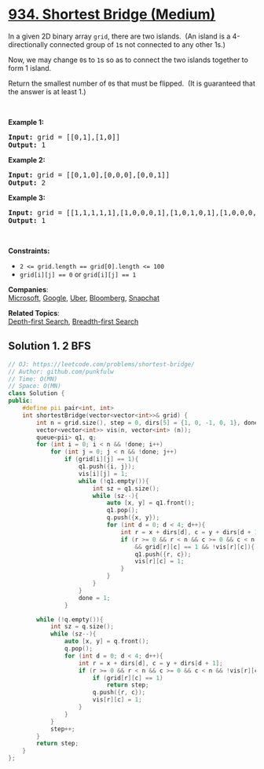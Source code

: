 # [934. Shortest Bridge (Medium)](https://leetcode.com/problems/shortest-bridge/)

<p>In a given 2D binary array <code>grid</code>, there are two islands.&nbsp; (An island is a 4-directionally connected group of&nbsp;<code>1</code>s not connected to any other 1s.)</p>

<p>Now, we may change <code>0</code>s to <code>1</code>s so as to connect the two islands together to form 1 island.</p>

<p>Return the smallest number of <code>0</code>s that must be flipped.&nbsp; (It is guaranteed that the answer is at least 1.)</p>

<p>&nbsp;</p>
<p><strong>Example 1:</strong></p>

<pre><strong>Input:</strong> grid = [[0,1],[1,0]]
<strong>Output:</strong> 1
</pre>

<p><strong>Example 2:</strong></p>

<pre><strong>Input:</strong> grid = [[0,1,0],[0,0,0],[0,0,1]]
<strong>Output:</strong> 2
</pre>

<p><strong>Example 3:</strong></p>

<pre><strong>Input:</strong> grid = [[1,1,1,1,1],[1,0,0,0,1],[1,0,1,0,1],[1,0,0,0,1],[1,1,1,1,1]]
<strong>Output:</strong> 1
</pre>

<p>&nbsp;</p>
<p><strong>Constraints:</strong></p>

<ul>
	<li><code>2 &lt;= grid.length == grid[0].length &lt;= 100</code></li>
	<li><code>grid[i][j] == 0</code> or <code>grid[i][j] == 1</code></li>
</ul>


**Companies**:  
[Microsoft](https://leetcode.com/company/microsoft), [Google](https://leetcode.com/company/google), [Uber](https://leetcode.com/company/uber), [Bloomberg](https://leetcode.com/company/bloomberg), [Snapchat](https://leetcode.com/company/snapchat)

**Related Topics**:  
[Depth-first Search](https://leetcode.com/tag/depth-first-search/), [Breadth-first Search](https://leetcode.com/tag/breadth-first-search/)

## Solution 1. 2 BFS

```cpp
// OJ: https://leetcode.com/problems/shortest-bridge/
// Author: github.com/punkfulw
// Time: O(MN)
// Space: O(MN)
class Solution {
public:
    #define pii pair<int, int>
    int shortestBridge(vector<vector<int>>& grid) {
        int n = grid.size(), step = 0, dirs[5] = {1, 0, -1, 0, 1}, done = 0;
        vector<vector<int>> vis(n, vector<int> (n));
        queue<pii> q1, q;
        for (int i = 0; i < n && !done; i++)
            for (int j = 0; j < n && !done; j++)
                if (grid[i][j] == 1){
                    q1.push({i, j});
                    vis[i][j] = 1;
                    while (!q1.empty()){
                        int sz = q1.size();
                        while (sz--){
                            auto [x, y] = q1.front();
                            q1.pop();
                            q.push({x, y});
                            for (int d = 0; d < 4; d++){
                                int r = x + dirs[d], c = y + dirs[d + 1];
                                if (r >= 0 && r < n && c >= 0 && c < n 
                                    && grid[r][c] == 1 && !vis[r][c]){
                                    q1.push({r, c});
                                    vis[r][c] = 1;
                                }
                            }
                        }
                    }
                    done = 1;
                }

        while (!q.empty()){
            int sz = q.size();
            while (sz--){
                auto [x, y] = q.front();
                q.pop();
                for (int d = 0; d < 4; d++){
                    int r = x + dirs[d], c = y + dirs[d + 1];
                    if (r >= 0 && r < n && c >= 0 && c < n && !vis[r][c]){
                        if (grid[r][c] == 1)
                            return step;
                        q.push({r, c});
                        vis[r][c] = 1;
                    }
                }
            }
            step++;
        }
        return step;
    }
};



```
